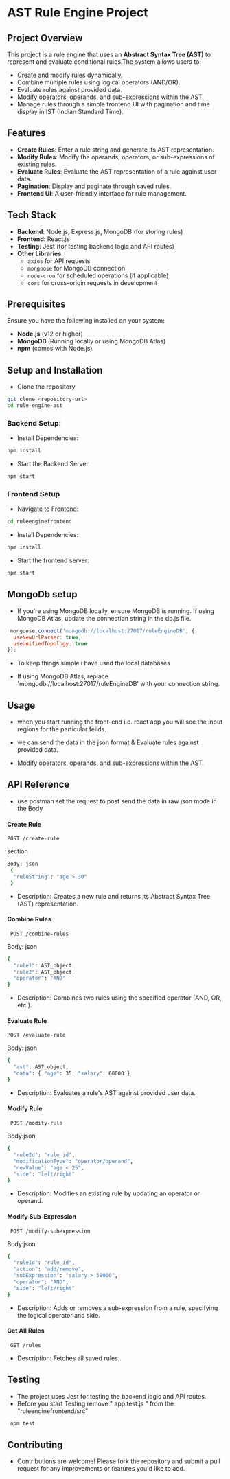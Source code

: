# AST Rule Engine Project
## Project Overview
This project is a rule engine that uses an **Abstract Syntax Tree (AST)** to represent and evaluate conditional rules.The system allows users to:
- Create and modify rules dynamically.
- Combine multiple rules using logical operators (AND/OR).
- Evaluate rules against provided data.
- Modify operators, operands, and sub-expressions within the AST.
- Manage rules through a simple frontend UI with pagination and time display in IST (Indian Standard Time).

## Features
- **Create Rules**: Enter a rule string and generate its AST representation.
- **Modify Rules**: Modify the operands, operators, or sub-expressions of existing rules.
- **Evaluate Rules**: Evaluate the AST representation of a rule against user data.
- **Pagination**: Display and paginate through saved rules.
- **Frontend UI**: A user-friendly interface for rule management.
## Tech Stack

- **Backend**: Node.js, Express.js, MongoDB (for storing rules)
- **Frontend**: React.js
- **Testing**: Jest (for testing backend logic and API routes)
- **Other Libraries**: 
  - `axios` for API requests
  - `mongoose` for MongoDB connection
  - `node-cron` for scheduled operations (if applicable)
  - `cors` for cross-origin requests in development
## Prerequisites

Ensure you have the following installed on your system:
- **Node.js** (v12 or higher)
- **MongoDB** (Running locally or using MongoDB Atlas)
- **npm** (comes with Node.js)
## Setup and Installation
- Clone the repository

```bash
git clone <repository-url>
cd rule-engine-ast

```
###  Backend Setup: 

- Install Dependencies:

```bash
npm install

```
- Start the Backend Server

```bash 
npm start
```

### Frontend Setup 
- Navigate to Frontend: 
```bash
cd ruleenginefrontend

```
- Install Dependencies:

```bash
npm install

```
- Start the frontend server:
```bash 
npm start
```


## MongoDb setup
- If you're using MongoDB locally, ensure MongoDB is running. If using MongoDB Atlas, update the connection string in the db.js file.

```js
 mongoose.connect('mongodb://localhost:27017/ruleEngineDB', {
  useNewUrlParser: true,
  useUnifiedTopology: true
});

```
- To keep things simple i have used the local databases

- If using MongoDB Atlas, replace 'mongodb://localhost:27017/ruleEngineDB' with your connection string.
## Usage

- when you start running the front-end i.e. react app you will see the input regions for the particular feilds.

- we can send the data in the json format & Evaluate rules against provided data.

- Modify operators, operands, and sub-expressions within the AST.
## API Reference

- use postman set the request to post send the data in raw json mode in the Body 

#### Create Rule
```http
POST /create-rule
```

section 
```bash
Body: json
 { 
  "ruleString": "age > 30"
 }
```
- Description: Creates a new rule and returns its Abstract Syntax Tree (AST) representation.

#### Combine Rules
```http 
 POST /combine-rules
```
Body: json
```bash
{ 
  "rule1": AST_object, 
  "rule2": AST_object, 
  "operator": "AND" 
}
```

- Description: Combines two rules using the specified operator (AND, OR, etc.).

#### Evaluate Rule
```http 
POST /evaluate-rule
```
Body: json

```bash
{ 
  "ast": AST_object, 
  "data": { "age": 35, "salary": 60000 } 
}
```
- Description: Evaluates a rule's AST against provided user data.

#### Modify Rule
```http
 POST /modify-rule
```
Body:json
```bash
{ 
  "ruleId": "rule_id", 
  "modificationType": "operator/operand", 
  "newValue": "age < 25", 
  "side": "left/right" 
}
```
- Description: Modifies an existing rule by updating an operator or operand.

#### Modify Sub-Expression
```http
 POST /modify-subexpression
```
Body:json
```bash
{ 
  "ruleId": "rule_id", 
  "action": "add/remove", 
  "subExpression": "salary > 50000", 
  "operator": "AND", 
  "side": "left/right" 
}
```
- Description: Adds or removes a sub-expression from a rule, specifying the logical operator and side.

#### Get All Rules
```http
 GET /rules
```
- Description: Fetches all saved rules.

## Testing

- The project uses Jest for testing the backend logic and API routes.
- Before you start Testing remove " app.test.js " from the "ruleenginefrontend/src"
```bash
 npm test
```

## Contributing

- Contributions are welcome! Please fork the repository and submit a pull request for any improvements or features you'd like to add.
